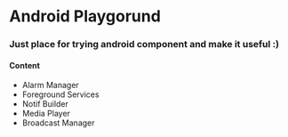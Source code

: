 # Android Playgorund

### Just place for trying android component and make it useful :)

#### Content
- Alarm Manager
- Foreground Services
- Notif Builder
- Media Player
- Broadcast Manager
